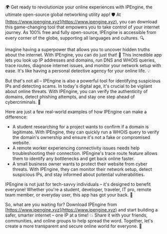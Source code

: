 🌍 Get ready to revolutionize your online experiences with IPEngine, the ultimate open-source global networking utility app! 🛡️ At [https://www.ipengine.xyz](https://www.ipengine.xyz), you can download this game-changing tool that empowers you to take control of your internet journey. As 100% free and fully open-source, IPEngine is accessible from every corner of the globe, supporting all languages and cultures. 🔍

Imagine having a superpower that allows you to uncover hidden truths about the internet. With IPEngine, you can do just that! 📡 This incredible app lets you look up IP addresses and domains, run DNS and WHOIS queries, trace routes, diagnose internet issues, and monitor your network setup with ease. It's like having a personal detective agency for your online life. 💡

But that's not all – IPEngine is also a powerful tool for identifying suspicious IPs and detecting scams. In today's digital age, it's crucial to be vigilant about online threats. With IPEngine, you can verify the authenticity of domains, detect phishing attempts, and stay one step ahead of cybercriminals. 🚀

Here are just a few real-world examples of how IPEngine can make a difference:

* A student researching for a project wants to confirm if a domain is legitimate. With IPEngine, they can quickly run a WHOIS query to verify the domain's ownership and ensure it's not a fake or compromised website.
* A remote worker experiencing connectivity issues needs help troubleshooting their connection. IPEngine's trace route feature allows them to identify any bottlenecks and get back online faster.
* A small business owner wants to protect their website from cyber threats. With IPEngine, they can monitor their network setup, detect suspicious IPs, and stay informed about potential vulnerabilities.

IPEngine is not just for tech-savvy individuals – it's designed to benefit everyone! Whether you're a student, developer, traveler, IT pro, remote team member, or everyday user, this app has got your back. 🌟

So, what are you waiting for? Download IPEngine from [https://www.ipengine.xyz](https://www.ipengine.xyz) and start building a safer, smarter internet – one IP at a time! 💥 Share it with your friends, communities, and online groups to help spread the word. Together, let's create a more transparent and secure online world for everyone. 🌟
